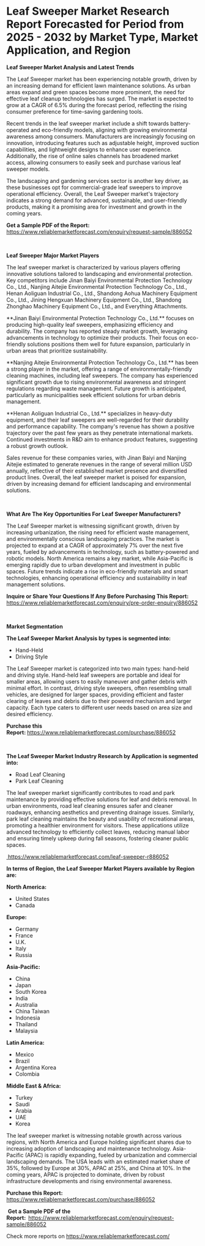 <p><h1>Leaf Sweeper Market Research Report Forecasted for Period from 2025 -  2032 by Market Type, Market Application, and Region</h1></p><p><strong>Leaf Sweeper Market Analysis and Latest Trends</strong></p>
<p><p>The Leaf Sweeper market has been experiencing notable growth, driven by an increasing demand for efficient lawn maintenance solutions. As urban areas expand and green spaces become more prominent, the need for effective leaf cleanup technologies has surged. The market is expected to grow at a CAGR of 6.5% during the forecast period, reflecting the rising consumer preference for time-saving gardening tools.</p><p>Recent trends in the leaf sweeper market include a shift towards battery-operated and eco-friendly models, aligning with growing environmental awareness among consumers. Manufacturers are increasingly focusing on innovation, introducing features such as adjustable height, improved suction capabilities, and lightweight designs to enhance user experience. Additionally, the rise of online sales channels has broadened market access, allowing consumers to easily seek and purchase various leaf sweeper models.</p><p>The landscaping and gardening services sector is another key driver, as these businesses opt for commercial-grade leaf sweepers to improve operational efficiency. Overall, the Leaf Sweeper market's trajectory indicates a strong demand for advanced, sustainable, and user-friendly products, making it a promising area for investment and growth in the coming years.</p></p>
<p><strong>Get a Sample PDF of the Report:&nbsp;</strong> <a href="https://www.reliablemarketforecast.com/enquiry/request-sample/886052?utm_campaign=2470&utm_medium=2&utm_source=Github&utm_content=ia&utm_term=17022025&utm_id=leaf-sweeper">https://www.reliablemarketforecast.com/enquiry/request-sample/886052</a></p>
<p>&nbsp;</p>
<p><strong>Leaf Sweeper Major Market Players</strong></p>
<p><p>The leaf sweeper market is characterized by various players offering innovative solutions tailored to landscaping and environmental protection. Key competitors include Jinan Baiyi Environmental Protection Technology Co., Ltd., Nanjing Aitejie Environmental Protection Technology Co., Ltd., Henan Aoliguan Industrial Co., Ltd., Shandong Aohua Machinery Equipment Co., Ltd., Jining Hengxuan Machinery Equipment Co., Ltd., Shandong Zhonghao Machinery Equipment Co., Ltd., and Everything Attachments.</p><p>**Jinan Baiyi Environmental Protection Technology Co., Ltd.** focuses on producing high-quality leaf sweepers, emphasizing efficiency and durability. The company has reported steady market growth, leveraging advancements in technology to optimize their products. Their focus on eco-friendly solutions positions them well for future expansion, particularly in urban areas that prioritize sustainability.</p><p>**Nanjing Aitejie Environmental Protection Technology Co., Ltd.** has been a strong player in the market, offering a range of environmentally-friendly cleaning machines, including leaf sweepers. The company has experienced significant growth due to rising environmental awareness and stringent regulations regarding waste management. Future growth is anticipated, particularly as municipalities seek efficient solutions for urban debris management.</p><p>**Henan Aoliguan Industrial Co., Ltd.** specializes in heavy-duty equipment, and their leaf sweepers are well-regarded for their durability and performance capability. The company's revenue has shown a positive trajectory over the past few years as they penetrate international markets. Continued investments in R&D aim to enhance product features, suggesting a robust growth outlook.</p><p>Sales revenue for these companies varies, with Jinan Baiyi and Nanjing Aitejie estimated to generate revenues in the range of several million USD annually, reflective of their established market presence and diversified product lines. Overall, the leaf sweeper market is poised for expansion, driven by increasing demand for efficient landscaping and environmental solutions.</p></p>
<p>&nbsp;</p>
<p><strong>What Are The Key Opportunities For Leaf Sweeper Manufacturers?</strong></p>
<p><p>The Leaf Sweeper market is witnessing significant growth, driven by increasing urbanization, the rising need for efficient waste management, and environmentally conscious landscaping practices. The market is projected to expand at a CAGR of approximately 7% over the next five years, fueled by advancements in technology, such as battery-powered and robotic models. North America remains a key market, while Asia-Pacific is emerging rapidly due to urban development and investment in public spaces. Future trends indicate a rise in eco-friendly materials and smart technologies, enhancing operational efficiency and sustainability in leaf management solutions.</p></p>
<p><strong>Inquire or Share Your Questions If Any Before Purchasing This Report:</strong> <a href="https://www.reliablemarketforecast.com/enquiry/pre-order-enquiry/886052?utm_campaign=2470&utm_medium=2&utm_source=Github&utm_content=ia&utm_term=17022025&utm_id=leaf-sweeper">https://www.reliablemarketforecast.com/enquiry/pre-order-enquiry/886052</a></p>
<p>&nbsp;</p>
<p><strong>Market Segmentation</strong></p>
<p><strong>The Leaf Sweeper Market Analysis by types is segmented into:</strong></p>
<p><ul><li>Hand-Held</li><li>Driving Style</li></ul></p>
<p><p>The Leaf Sweeper market is categorized into two main types: hand-held and driving style. Hand-held leaf sweepers are portable and ideal for smaller areas, allowing users to easily maneuver and gather debris with minimal effort. In contrast, driving style sweepers, often resembling small vehicles, are designed for larger spaces, providing efficient and faster clearing of leaves and debris due to their powered mechanism and larger capacity. Each type caters to different user needs based on area size and desired efficiency.</p></p>
<p><strong>Purchase this Report:&nbsp;</strong><a href="https://www.reliablemarketforecast.com/purchase/886052?utm_campaign=2470&utm_medium=2&utm_source=Github&utm_content=ia&utm_term=17022025&utm_id=leaf-sweeper">https://www.reliablemarketforecast.com/purchase/886052</a></p>
<p>&nbsp;</p>
<p><strong>The Leaf Sweeper Market Industry Research by Application is segmented into:</strong></p>
<p><ul><li>Road Leaf Cleaning</li><li>Park Leaf Cleaning</li></ul></p>
<p><p>The leaf sweeper market significantly contributes to road and park maintenance by providing effective solutions for leaf and debris removal. In urban environments, road leaf cleaning ensures safer and cleaner roadways, enhancing aesthetics and preventing drainage issues. Similarly, park leaf cleaning maintains the beauty and usability of recreational areas, promoting a healthier environment for visitors. These applications utilize advanced technology to efficiently collect leaves, reducing manual labor and ensuring timely upkeep during fall seasons, fostering cleaner public spaces.</p></p>
<p><a href="https://www.reliablemarketforecast.com/leaf-sweeper-r886052?utm_campaign=2470&utm_medium=2&utm_source=Github&utm_content=ia&utm_term=17022025&utm_id=leaf-sweeper">&nbsp;https://www.reliablemarketforecast.com/leaf-sweeper-r886052</a></p>
<p><strong>In terms of Region, the Leaf Sweeper Market Players available by Region are:</strong></p>
<p>
    <p> <strong> North America: </strong>
        <ul>
            <li>United States</li>
            <li>Canada</li>
        </ul>
        </p> 
    <p> <strong> Europe: </strong>
        <ul>
            <li>Germany</li>
            <li>France</li>
            <li>U.K.</li>
            <li>Italy</li>
            <li>Russia</li>
        </ul>
        </p> 
    <p> <strong> Asia-Pacific: </strong>
        <ul>
            <li>China</li>
            <li>Japan</li>
            <li>South Korea</li>
            <li>India</li>
            <li>Australia</li>
            <li>China Taiwan</li>
            <li>Indonesia</li>
            <li>Thailand</li>
            <li>Malaysia</li>
        </ul>
        </p> 
    <p> <strong> Latin America: </strong>
        <ul>
            <li>Mexico</li>
            <li>Brazil</li>
            <li>Argentina Korea</li>
            <li>Colombia</li>
        </ul>
        </p> 
    <p> <strong> Middle East & Africa: </strong>
        <ul>
            <li>Turkey</li>
            <li>Saudi</li>
            <li>Arabia</li>
            <li>UAE</li>
            <li>Korea</li>
        </ul>
    </p>
    </p>
<p><p>The leaf sweeper market is witnessing notable growth across various regions, with North America and Europe holding significant shares due to increasing adoption of landscaping and maintenance technology. Asia-Pacific (APAC) is rapidly expanding, fueled by urbanization and commercial landscaping demands. The USA leads with an estimated market share of 35%, followed by Europe at 30%, APAC at 25%, and China at 10%. In the coming years, APAC is projected to dominate, driven by robust infrastructure developments and rising environmental awareness.</p></p>
<p><strong>Purchase this Report: </strong><a href="https://www.reliablemarketforecast.com/purchase/886052?utm_campaign=2470&utm_medium=2&utm_source=Github&utm_content=ia&utm_term=17022025&utm_id=leaf-sweeper">https://www.reliablemarketforecast.com/purchase/886052</a></p>
<p>&nbsp;<strong>Get a Sample PDF of the Report:&nbsp;&nbsp;</strong><a href="https://www.reliablemarketforecast.com/enquiry/request-sample/886052?utm_campaign=2470&utm_medium=2&utm_source=Github&utm_content=ia&utm_term=17022025&utm_id=leaf-sweeper">https://www.reliablemarketforecast.com/enquiry/request-sample/886052</a></p>
<p><strong></strong></p>
<p>Check more reports on <a href="https://www.reliablemarketforecast.com/?utm_campaign=2470&utm_medium=2&utm_source=Github&utm_content=ia&utm_term=17022025&utm_id=leaf-sweeper">https://www.reliablemarketforecast.com/</a></p>